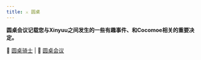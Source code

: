 ```yaml
---
title: ⚔️ 圆桌
---
```


**圆桌会议记载您与Xinyuu之间发生的一些有趣事件、和Cocomoe相关的重要决定。**

💂 [圆桌骑士](https://www.cocomoe.cn/love) | 💬  [圆桌会议](/blog/tags/圆桌会议)


